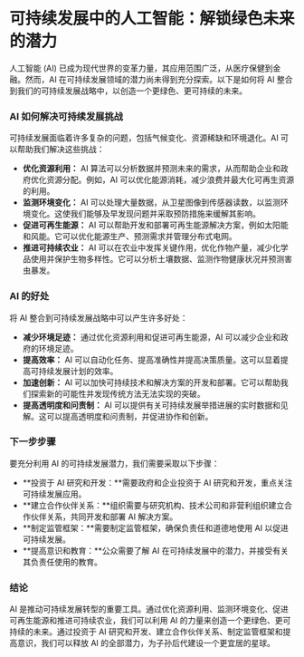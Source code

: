 # 可持续发展中的人工智能：解锁绿色未来的潜力

人工智能 (AI) 已成为现代世界的变革力量，其应用范围广泛，从医疗保健到金融。然而，AI 在可持续发展领域的潜力尚未得到充分探索。以下是如何将 AI 整合到我们的可持续发展战略中，以创造一个更绿色、更可持续的未来。

### AI 如何解决可持续发展挑战

可持续发展面临着许多复杂的问题，包括气候变化、资源稀缺和环境退化。AI 可以帮助我们解决这些挑战：

- **优化资源利用：** AI 算法可以分析数据并预测未来的需求，从而帮助企业和政府优化资源分配。例如，AI 可以优化能源消耗，减少浪费并最大化可再生资源的利用。
- **监测环境变化：** AI 可以处理大量数据，从卫星图像到传感器读数，以监测环境变化。这使我们能够及早发现问题并采取预防措施来缓解其影响。
- **促进可再生能源：** AI 可以帮助开发和部署可再生能源解决方案，例如太阳能和风能。它可以优化能源生产、预测需求并管理分布式电网。
- **推进可持续农业：** AI 可以在农业中发挥关键作用，优化作物产量，减少化学品使用并保护生物多样性。它可以分析土壤数据、监测作物健康状况并预测害虫暴发。

### AI 的好处

将 AI 整合到可持续发展战略中可以产生许多好处：

- **减少环境足迹：** 通过优化资源利用和促进可再生能源，AI 可以减少企业和政府的环境足迹。
- **提高效率：** AI 可以自动化任务、提高准确性并提高决策质量。这可以显着提高可持续发展计划的效率。
- **加速创新：** AI 可以加快可持续技术和解决方案的开发和部署。它可以帮助我们探索新的可能性并发现传统方法无法实现的突破。
- **提高透明度和问责制：** AI 可以提供有关可持续发展举措进展的实时数据和见解。这可以提高透明度和问责制，并促进协作和创新。

### 下一步步骤

要充分利用 AI 的可持续发展潜力，我们需要采取以下步骤：

- **投资于 AI 研究和开发：**需要政府和企业投资于 AI 研究和开发，重点关注可持续发展应用。
- **建立合作伙伴关系：**组织需要与研究机构、技术公司和非营利组织建立合作伙伴关系，共同开发和部署 AI 解决方案。
- **制定监管框架：**需要制定监管框架，确保负责任和道德地使用 AI 以促进可持续发展。
- **提高意识和教育：**公众需要了解 AI 在可持续发展中的潜力，并接受有关其负责任使用的教育。

### 结论

AI 是推动可持续发展转型的重要工具。通过优化资源利用、监测环境变化、促进可再生能源和推进可持续农业，我们可以利用 AI 的力量来创造一个更绿色、更可持续的未来。通过投资于 AI 研究和开发、建立合作伙伴关系、制定监管框架和提高意识，我们可以释放 AI 的全部潜力，为子孙后代建设一个更宜居的星球。
